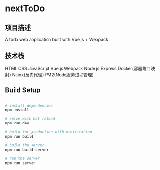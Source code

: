# nextToDo

## 项目描述

A todo web application built with Vue.js + Webpack

## 技术栈

HTML
CSS
JavaScript
Vue.js
Webpack
Node.js
Express
Docker(容器端口映射)
Nginx(反向代理)
PM2(Node服务进程管理)

## Build Setup

``` bash

# install dependencies
npm install

# serve with hot reload
npm run dev

# build for production with minification
npm run build

# build the server
npm run build-server

# run the server
npm run server

```

